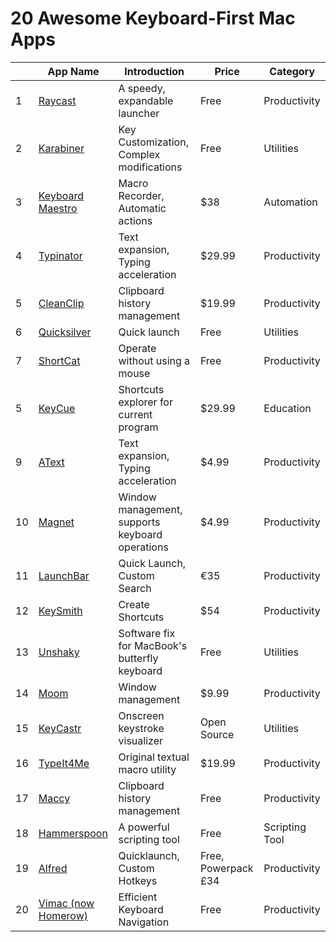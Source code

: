 # 20 Awesome Keyboard-First Mac Apps

| | App Name | Introduction | Price | Category |
| --- | ----------- | --- | --- | --- |
| 1 |[Raycast](https://www.raycast.com) | A speedy, expandable launcher | Free | Productivity |
| 2 |[Karabiner](https://karabiner-elements.pqrs.org/) | Key Customization, Complex modifications | Free | Utilities |
| 3 |[Keyboard Maestro](https://www.keyboardmaestro.com/main/) | Macro Recorder, Automatic actions | $38 | Automation |
| 4 |[Typinator](https://www.ergonis.com/products/typinator/) | Text expansion, Typing acceleration | $29.99 | Productivity |
| 5 | [CleanClip](https://cleanclip.cc/) | Clipboard history management| $19.99 | Productivity |
| 6 | [Quicksilver](https://qsapp.com/) | Quick launch | Free | Utilities |
| 7 | [ShortCat](https://shortcatapp.com/) | Operate without using a mouse | Free | Productivity |
| 5 | [KeyCue](https://www.ergonis.com/products/keycue/) | Shortcuts explorer for current program | $29.99 | Education |
| 9 | [AText](https://www.trankynam.com/atext/) | Text expansion, Typing acceleration | $4.99 | Productivity |
| 10 | [Magnet](https://magnet.crowdcafe.com/) | Window management, supports keyboard operations | $4.99 | Productivity |
| 11 | [LaunchBar](https://obdev.at/products/launchbar/index.html) | Quick Launch, Custom Search | €35 | Productivity |
| 12 | [KeySmith](https://www.keysmith.app/) | Create Shortcuts | $54 | Productivity |
| 13 | [Unshaky](https://unshaky.nestederror.com/) | Software fix for MacBook's butterfly keyboard | Free | Utilities |
| 14 | [Moom](https://manytricks.com/moom/) | Window management | $9.99 | Productivity |
| 15 | [KeyCastr](https://github.com/keycastr/keycastr) | Onscreen keystroke visualizer | Open Source | Utilities |
| 16 | [TypeIt4Me](https://www.ettoresoftware.com/software/typeit4me/) | Original textual macro utility | $19.99 | Productivity |
| 17 | [Maccy](https://www.maccy.app/) | Clipboard history management	 | Free | Productivity |
| 18 | [Hammerspoon](https://www.hammerspoon.org)  | A powerful scripting tool | Free | Scripting Tool |
| 19 | [Alfred](https://www.alfredapp.com/) | Quicklaunch, Custom Hotkeys | Free, Powerpack £34 | Productivity |
| 20 | [Vimac (now Homerow)](https://github.com/dexterleng/vimac) | Efficient Keyboard Navigation | Free | Productivity |